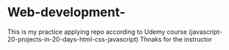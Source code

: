 # Web-development-
This is my practice applying repo according to Udemy course (javascript-20-projects-in-20-days-html-css-javascript)
Thnaks for the instructor 
